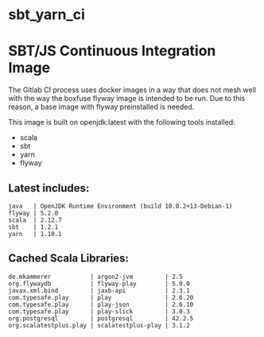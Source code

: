 # sbt_yarn_ci

SBT/JS Continuous Integration Image
===================================

The Gitlab CI process uses docker images in a way that does not mesh
well with the way the boxfuse flyway image is intended to be run.
Due to this reason, a base image with flyway preinstalled is needed.

This image is built on openjdk:latest with the following tools installed:

  * scala
  * sbt
  * yarn
  * flyway

Latest includes:
----------------

    java   | OpenJDK Runtime Environment (build 10.0.2+13-Debian-1)
    flyway | 5.2.0
    scala  | 2.12.7
    sbt    | 1.2.1
    yarn   | 1.10.1

Cached Scala Libraries:
-----------------------
    
    de.mkammerer           | argon2-jvm         | 2.5
    org.flywaydb           | flyway-play        | 5.0.0
    javax.xml.bind         | jaxb-api           | 2.3.1
    com.typesafe.play      | play               | 2.6.20
    com.typesafe.play      | play-json          | 2.6.10
    com.typesafe.play      | play-slick         | 3.0.3
    org.postgresql         | postgresql         | 42.2.5
    org.scalatestplus.play | scalatestplus-play | 3.1.2
